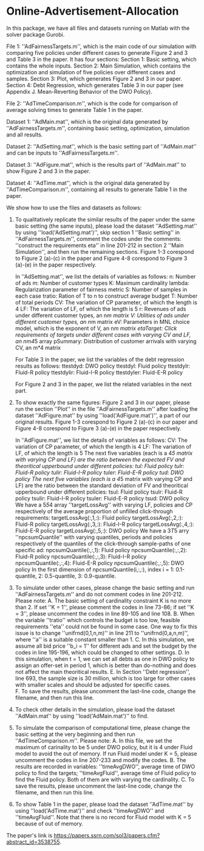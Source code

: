 # Online-Advertisement-Allocation
In this package, we have all files and datasets running on Matlab with the solver package Gurobi.

File 1: ''AdFairnessTargets.m'', which is the main code of our simulation with comparing five policies under different cases to generate Figure 2 and 3 and Table 3 in the paper. It has four sections:
	Section 1: Basic setting, which contains the whole inputs.
	Section 2: Main Simulation, which contains the optimization and simulation of five policies over different cases and samples.
	Section 3: Plot, which generates Figure 2 and 3 in our paper.
	Section 4: Debt Regression, which generates Table 3 in our paper (see Appendix J. Mean-Reverting Behavior of the DWO Policy).

File 2: ''AdTimeComparison.m'', which is the code for comparison of average solving times to generate Table 1 in the paper.

Dataset 1: ''AdMain.mat'', which is the original data generated by ''AdFairnessTargets.m'', containing basic setting, optimization, simulation and all results.

Dataset 2: ''AdSetting.mat'', which is the basic setting part of ''AdMain.mat'' and can be inputs to ''AdFairnessTargets.m''.

Dataset 3: ''AdFigure.mat'', which is the results part of ''AdMain.mat'' to show Figure 2 and 3 in the paper.

Dataset 4: ''AdTime.mat'', which is the original data generated by ''AdTimeComparison.m'', containing all results to generate Table 1 in the paper.

We show how to use the files and datasets as follows:
1. To qualitatively replicate the similar results of the paper under the same basic setting (the same inputs), please load the dataset ''AdSetting.mat'' by using ''load('AdSetting.mat')'', skip section 1 ''Basic setting'' in ''AdFairnessTargets.m'', comment the codes under the comments: ''construct the requirements eta'' in line 201-212 in section 2 ''Main Simulation'', and then run the remaining sections. Figure 1-3 corespond to Figure 2 (a)-(c) in the paper and Figure 4-8 corespond to Figure 3 (a)-(e) in the paper respectively.
 
	In ''AdSetting.mat'', we list the details of variables as follows:
	n: Number of ads
	m: Number of customer types
	K: Maximum cardinality
	lambda: Regularization parameter of fairness metric
	S: Number of samples in each case
	tratio: Ration of T to n to construct average budget
	T: Number of total periods
	CV: The variation of CP parameter, of which the length is 4
	LF: The variation of LF, of which the length is 5
	r: Revenues of ads under different customer types, an n*m matrix
	V: Utilities of ads under different customer types, an n*m matrix
	eV: Parameters in MNL choice model, which is the exponent of V, an n*m matrix
	etaTarget: Click requirements of targets under different cases with varying CV and LF, an n*m*4*5 array
	pSummary: Distribution of customer arrivals with varying CV, an m*4 matrix

	For Table 3 in the paper, we list the variables of the debt regression results as follows:
	ttestdyd: DWO policy
	ttestdyl: Fluid policy 
	ttestdylr: Fluid-R policy
	ttestdylir: Fluid-I-R policy
	ttestdyler: Fluid-E-R policy

	For Figure 2 and 3 in the paper, we list the related variables in the next part.

2. To show exactly the same figures: Figure 2 and 3 in our paper, please run the section ''Plot'' in the file ''AdFairnessTargets.m'' after loading the dataset ''AdFigure.mat'' by using ''load('AdFigure.mat')'', a part of our original results. Figure 1-3 corespond to Figure 2 (a)-(c) in our paper and Figure 4-8 corespond to Figure 3 (a)-(e) in the paper respectively. 

	In ''AdFigure.mat'', we list the details of variables as follows:
	CV: The variation of CP parameter, of which the length is 4
	LF: The variation of LF, of which the length is 5
	The next five variables (each is a 4*5 matrix with varying CP and LF) are the ratio between the expected FV and theoritical upperbound under different policies:
	tul: Fluid policy
	tulr: Fluid-R policy
	tulir: Fluid-I-R policy
	tuler: Fluid-E-R policy 
	tud: DWO policy
	The next five variables (each is a 4*5 matrix with varying CP and LF) are the ratio between the standard deviation of FV and theoritical upperbound under different policies:
	tsul: Fluid policy 
	tsulr:  Fluid-R policy
	tsulir: Fluid-I-R policy 
	tsuler: Fluid-E-R policy
	tsud: DWO policy
	We have a 5*5*4 array ''targetLossAvg'' with varying LF, policies and CP respectively of the average proportion of unfilled click-through requirements:
	targetLossAvg(:,1,:): Fluid policy 
	targetLossAvg(:,2,:): Fluid-R policy
	targetLossAvg(:,3,:): Fluid-I-R policy 
	targetLossAvg(:,4,:): Fluid-E-R policy
	targetLossAvg(:,5,:): DWO policy
	We have a 3*T*5 arry ''npcsumQuantile'' with varying quantiles, periods and policies respectively of the quantiles of the click-through sample-paths of one specific ad:
	npcsumQuantile(:,:,1): Fluid policy 
	npcsumQuantile(:,:,2): Fluid-R policy
	npcsumQuantile(:,:,3): Fluid-I-R policy 
	npcsumQuantile(:,:,4): Fluid-E-R policy
	npcsumQuantile(:,:,5): DWO policy
	In the first dimension of npcsumQuantile(i,:,:), index i = 1: 0.1-quantile, 2: 0.5-quantile, 3: 0.9-quantile.   

3. To simulate under other cases, please change the basic setting and run ''AdFairnessTargets.m'' and do not comment codes in line 201-212. Please note:
	A. The basic setting of cardinality constraint K is no more than 2. If set ''K = 1'', please comment the codes in line 73-86; if set ''K = 3'', please uncomment the codes in line 89-105 and line 108.
	B. When the variable ''tratio'' which controls the budget is too low, feasible requirements ''eta'' could not be found in some case. One way to fix this issue is to change ''unifrnd(0,1,n,m)'' in line 211 to ''unifrnd(0,a,n,m)'', where ''a'' is a suitable constant smaller than 1.
	C. In this simulation, we assume all bid price ''b_i = 1'' for different ads and set the budget by the codes in line 195-196, which could be changed to other settings.
	D. In this simulation, when t = 1, we can set all debts as one in DWO policy to assign an offer-set in period 1, which is better than do-nothing and does not affect the main theoritical results.
	E. In Section ''Debt regression'', line 693, the sample size is 30 million, which is too large for other cases with smaller scales and should be adjusted for specific cases.  
	F. To save the results, please uncomment the last-line code, change the filename, and then run this line.

4. To check other details in the simulation, please load the dataset ''AdMain.mat'' by using ''load('AdMain.mat')'' to find.

5. To simulate the comparison of computational time, please change the basic setting at the very beginning and then run ''AdTimeComparison.m''. Please note:
	A. In this file, we set the maximum of carinality to be 5 under DWO policy, but it is 4 under Fluid model to avoid the out of memory. If run Fluid model under K = 5, please uncomment the codes in line 207-233 and modify the codes.
	B. The results are recorded in variables: ''timeAvgDWO'', average time of DWO policy to find the targets; ''timeAvgFluid'', average time of Fluid policy to find the Fluid policy. Both of them are with varying the cardinality.
	C. To save the results, please uncomment the last-line code, change the filename, and then run this line.

6. To show Table 1 in the paper, please load the dataset ''AdTime.mat'' by using ''load('AdTime.mat')'' and check ''timeAvgDWO'' and ''timeAvgFluid''. Note that there is no record for Fluid model with K = 5 because of out of memory.

The paper's link is https://papers.ssrn.com/sol3/papers.cfm?abstract_id=3538755.
